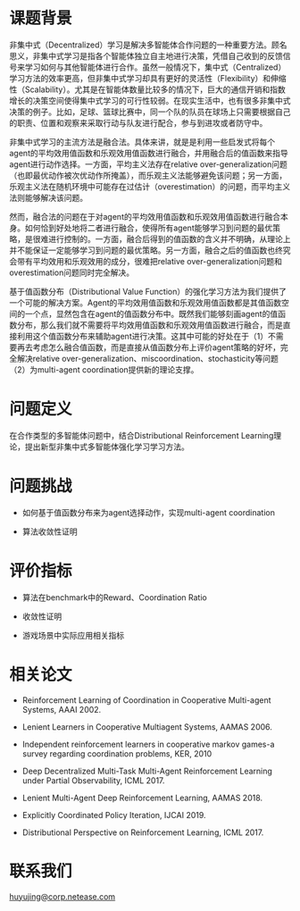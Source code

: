 # 课题背景
非集中式（Decentralized）学习是解决多智能体合作问题的一种重要方法。顾名思义，非集中式学习是指各个智能体独立自主地进行决策，凭借自己收到的反馈信号来学习如何与其他智能体进行合作。虽然一般情况下，集中式（Centralized）学习方法的效率更高，但非集中式学习却具有更好的灵活性（Flexibility）和伸缩性（Scalability）。尤其是在智能体数量比较多的情况下，巨大的通信开销和指数增长的决策空间使得集中式学习的可行性较弱。在现实生活中，也有很多非集中式决策的例子。比如，足球、篮球比赛中，同一个队的队员在球场上只需要根据自己的职责、位置和观察来采取行动与队友进行配合，参与到进攻或者防守中。

非集中式学习的主流方法是融合法。具体来讲，就是是利用一些启发式将每个agent的平均效用值函数和乐观效用值函数进行融合，并用融合后的值函数来指导agent进行动作选择。一方面，平均主义法存在relative over-generalization问题（也即最优动作被次优动作所掩盖），而乐观主义法能够避免该问题；另一方面，乐观主义法在随机环境中可能存在过估计（overestimation）的问题，而平均主义法则能够解决该问题。

然而，融合法的问题在于对agent的平均效用值函数和乐观效用值函数进行融合本身。如何恰到好处地将二者进行融合，使得所有agent能够学习到问题的最优策略，是很难进行控制的。一方面，融合后得到的值函数的含义并不明确，从理论上并不能保证一定能够学习到问题的最优策略。另一方面，融合之后的值函数也终究会带有平均效用和乐观效用的成分，很难把relative over-generalization问题和overestimation问题同时完全解决。

基于值函数分布（Distributional Value Function）的强化学习方法为我们提供了一个可能的解决方案。Agent的平均效用值函数和乐观效用值函数都是其值函数空间的一个点，显然包含在agent的值函数分布中。既然我们能够刻画agent的值函数分布，那么我们就不需要将平均效用值函数和乐观效用值函数进行融合，而是直接利用这个值函数分布来辅助agent进行决策。这其中可能的好处在于（1）不需要再去考虑怎么融合值函数，而是直接从值函数分布上评价agent策略的好坏，完全解决relative over-generalization、miscoordination、stochasticity等问题（2）为multi-agent coordination提供新的理论支撑。


# 问题定义

在合作类型的多智能体问题中，结合Distributional Reinforcement Learning理论，提出新型非集中式多智能体强化学习学习方法。

# 问题挑战

- 如何基于值函数分布来为agent选择动作，实现multi-agent coordination
 
- 算法收敛性证明

# 评价指标

- 算法在benchmark中的Reward、Coordination Ratio

- 收敛性证明

- 游戏场景中实际应用相关指标

# 相关论文

- Reinforcement Learning of Coordination in Cooperative Multi-agent Systems, AAAI 2002.

- Lenient Learners in Cooperative Multiagent Systems, AAMAS 2006.

- Independent reinforcement learners in cooperative markov games-a survey regarding coordination problems, KER, 2010

- Deep Decentralized Multi-Task Multi-Agent Reinforcement Learning under Partial Observability, ICML 2017.

- Lenient Multi-Agent Deep Reinforcement Learning, AAMAS 2018.

- Explicitly Coordinated Policy Iteration, IJCAI 2019.

- Distributional Perspective on Reinforcement Learning, ICML 2017.

# 联系我们

huyujing@corp.netease.com